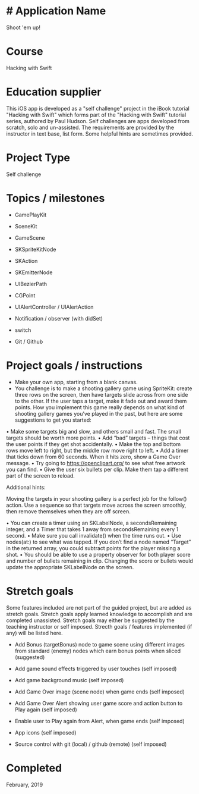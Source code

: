 # # Application Name
Shoot 'em up!

# Course
Hacking with Swift

# Education supplier
This iOS app is developed as a "self challenge" project in the iBook tutorial "Hacking with Swift" which forms part of the "Hacking with Swift" tutorial series, authored by Paul Hudson. Self challenges are apps developed from scratch, solo and un-assisted. The requirements are provided by the instructor in text base, list form. Some helpful hints are sometimes provided.

# Project Type
Self challenge

# Topics / milestones
- GamePlayKit

- SceneKit

- GameScene

- SKSpriteKitNode

- SKAction

- SKEmitterNode

- UIBezierPath

- CGPoint

- UIAlertController / UIAlertAction

- Notification / observer (with didSet)

- switch

- Git / Github

# Project goals / instructions

- Make your own app, starting from a blank canvas. 
- You challenge is to make a shooting gallery game using SpriteKit: create three rows on the screen, then have targets slide across from one side to the other. If the user taps a target, make it fade out and award them points.
How you implement this game really depends on what kind of shooting gallery games you’ve played in the past, but here are some suggestions to get you started:

• Make some targets big and slow, and others small and fast. The small targets should be worth more points.
• Add “bad” targets – things that cost the user points if they get shot accidentally.
• Make the top and bottom rows move left to right, but the middle row move right to left. • Add a timer that ticks down from 60 seconds. When it hits zero, show a Game Over
message.
• Try going to https://openclipart.org/ to see what free artwork you can find.
• Give the user six bullets per clip. Make them tap a different part of the screen to reload.

Additional hints:

Moving the targets in your shooting gallery is a perfect job for the follow() action. Use a sequence so that targets move across the screen smoothly, then remove themselves when they are off screen.

• You can create a timer using an SKLabelNode, a secondsRemaining integer, and a Timer that takes 1 away from secondsRemaining every 1 second.
• Make sure you call invalidate() when the time runs out.
• Use nodes(at:) to see what was tapped. If you don’t find a node named “Target” in the
returned array, you could subtract points for the player missing a shot.
• You should be able to use a property observer for both player score and number of bullets
remaining in clip. Changing the score or bullets would update the appropriate SKLabelNode on the screen.

# Stretch goals
Some features included are not part of the guided project, but are added as stretch goals. Stretch goals apply learned knowledge to accomplish and are completed unassisted. Stretch goals may either be suggested by the teaching instructor or self imposed. Strecth goals / features implemented (if any) will be listed here.

- Add Bonus (targetBonus) node to game scene using different images from standard (enemy) nodes which earn bonus points when sliced (suggested)

- Add game sound effects triggered by user touches (self imposed)

- Add game background music (self imposed)

- Add Game Over image (scene node) when game ends (self imposed)

- Add Game Over Alert showing user game score and action button to Play again (self imposed)

- Enable user to Play again from Alert, when game ends (self imposed)

- App icons (self imposed)

- Source control with git (local) / github (remote) (self imposed)


# Completed
February, 2019
